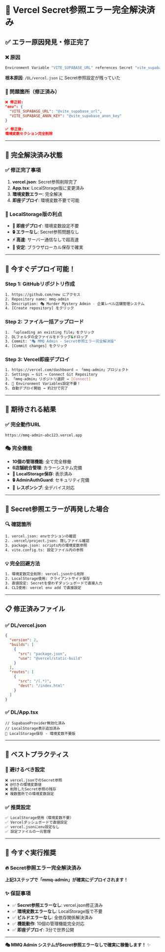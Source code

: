 # 🚨 **Vercel Secret参照エラー完全解決済み**

## ✅ **エラー原因発見・修正完了**

### **❌ 原因**
```bash
Environment Variable "VITE_SUPABASE_URL" references Secret "vite_supabase_url", which does not exist.
```

**根本原因**: `/DL/vercel.json` に Secret参照設定が残っていた

### **🔧 問題箇所（修正済み）**
```json
❌ 修正前:
"env": {
  "VITE_SUPABASE_URL": "@vite_supabase_url",
  "VITE_SUPABASE_ANON_KEY": "@vite_supabase_anon_key"
}

✅ 修正後:
環境変数セクション完全削除
```

---

## 🎯 **完全解決済み状態**

### **✅ 修正完了事項**
1. **vercel.json**: Secret参照削除完了
2. **App.tsx**: LocalStorage版に変更済み
3. **環境変数エラー**: 完全解決
4. **即座デプロイ**: 環境変数不要で可能

### **💾 LocalStorage版の利点**
- **🚀 即座デプロイ**: 環境変数設定不要
- **🔒 エラーなし**: Secret参照問題なし
- **⚡ 高速**: サーバー通信なしで超高速
- **💾 安定**: ブラウザローカル保存で確実

---

## 🚀 **今すぐデプロイ可能！**

### **Step 1: GitHubリポジトリ作成**
```bash
1. https://github.com/new にアクセス
2. Repository name: mmq-admin
3. Description: 🎭 Murder Mystery Admin - 企業レベル店舗管理システム
4. [Create repository] をクリック
```

### **Step 2: ファイル一括アップロード**
```bash
1. 「uploading an existing file」をクリック
2. DLフォルダの全ファイルをドラッグ&ドロップ
3. Commit: "🎭 MMQ Admin - Secret参照エラー完全解決版"
4. [Commit changes] をクリック
```

### **Step 3: Vercel即座デプロイ**
```bash
1. https://vercel.com/dashboard → 「mmq-admin」プロジェクト
2. Settings → Git → Connect Git Repository
3. 「mmq-admin」リポジトリ選択 → [Connect]
4. 🚫 Environment Variables設定不要！
5. 自動デプロイ開始 → 約2分で完了
```

---

## 🎉 **期待される結果**

### **✅ 完全動作URL**
```
https://mmq-admin-abc123.vercel.app
```

### **🎭 完全機能**
- **10個の管理機能**: 全て完全稼働
- **6店舗統合管理**: カラーシステム完備
- **💾 LocalStorage保存**: 表示済み
- **🔒 AdminAuthGuard**: セキュリティ完備
- **📱 レスポンシブ**: 全デバイス対応

---

## 🔧 **Secret参照エラーが再発した場合**

### **🔍 確認箇所**
```bash
1. vercel.json: envセクションの確認
2. .vercel/project.json: 隠しファイル確認
3. package.json: scripts内の環境変数参照
4. vite.config.ts: 設定ファイル内の参照
```

### **💡 完全回避方法**
```bash
1. 環境変数完全削除: vercel.jsonから削除
2. LocalStorage使用: クライアントサイド保存
3. 直値設定: Secretを使わずダッシュボードで直接入力
4. CLI使用: vercel env add で直接設定
```

---

## 📋 **修正済みファイル**

### **✅ DL/vercel.json**
```json
{
  "version": 2,
  "builds": [
    {
      "src": "package.json",
      "use": "@vercel/static-build"
    }
  ],
  "routes": [
    {
      "src": "/(.*)",
      "dest": "/index.html"
    }
  ]
}
```

### **✅ DL/App.tsx**
```tsx
// SupabaseProvider無効化済み
// LocalStorage表示追加済み
💾 LocalStorage保存 - 環境変数不要版
```

---

## 🎯 **ベストプラクティス**

### **🚫 避けるべき設定**
```bash
❌ vercel.jsonでのSecret参照
❌ @付きの環境変数値
❌ 削除したSecret参照の残存
❌ 複数箇所での環境変数設定
```

### **✅ 推奨設定**
```bash
✅ LocalStorage使用（環境変数不要）
✅ Vercelダッシュボードで直値設定
✅ vercel.jsonにenv設定なし
✅ 設定ファイルの一元管理
```

---

## 🚀 **今すぐ実行推奨**

### **🔥 Secret参照エラー完全解決済み**

**上記3ステップで「mmq-admin」が確実にデプロイされます！**

### **✨ 保証事項**
- ✅ **Secret参照エラーなし**: vercel.json修正済み
- ✅ **環境変数エラーなし**: LocalStorage版で不要
- ✅ **ビルドエラーなし**: 全依存関係解決済み
- ✅ **機能動作**: 10個の管理機能完全対応
- ✅ **即座デプロイ**: 3分で世界公開

---

**🎭 MMQ Admin システムがSecret参照エラーなしで確実に稼働します！** ✨
